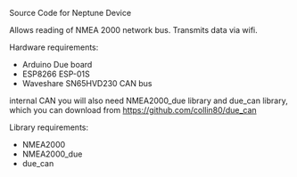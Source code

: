 Source Code for Neptune Device

Allows reading of NMEA 2000 network bus. Transmits data via wifi. 

Hardware requirements:
- Arduino Due board
- ESP8266 ESP-01S
- Waveshare SN65HVD230 CAN bus

internal CAN you will also need NMEA2000_due library and due_can library, which you can download from https://github.com/collin80/due_can

Library requirements:
- NMEA2000
- NMEA2000_due
- due_can
